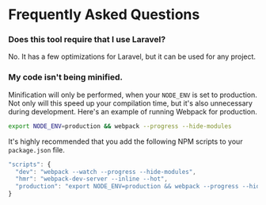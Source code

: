 # Frequently Asked Questions

### Does this tool require that I use Laravel?

No. It has a few optimizations for Laravel, but it can be used for any project.

### My code isn't being minified.

Minification will only be performed, when your `NODE_ENV` is set to production. Not only will this speed up your compilation time, but it's also unnecessary during development. Here's an example of running Webpack for production.

```bash
export NODE_ENV=production && webpack --progress --hide-modules
```

It's highly recommended that you add the following NPM scripts to your `package.json` file.

```js
"scripts": {
  "dev": "webpack --watch --progress --hide-modules",
  "hmr": "webpack-dev-server --inline --hot",
  "production": "export NODE_ENV=production && webpack --progress --hide-modules"
}
```



